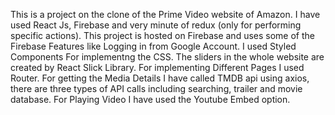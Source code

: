 This is a project on the clone of the Prime Video website of Amazon.
I have used React Js, Firebase and very minute of redux (only for performing specific actions).
This project is hosted on Firebase and uses some of the Firebase Features like Logging in from Google Account.
I used Styled Components For implementng the CSS.
The sliders in the whole website are created by React Slick Library.
For implementing Different Pages I used Router.
For getting the Media Details I have called TMDB api using axios, there are three types of API calls including searching, trailer and movie database.
For Playing Video I have used the Youtube Embed option.
